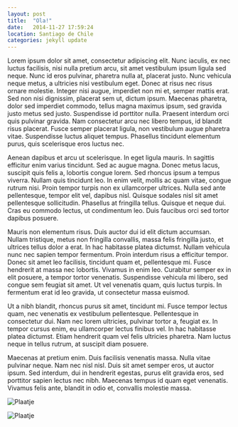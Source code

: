 ```yaml
---
layout: post
title:  "Ola!"
date:   2014-11-27 17:59:24
location: Santiago de Chile
categories: jekyll update
---
```

Lorem ipsum dolor sit amet, consectetur adipiscing elit. Nunc iaculis, ex nec luctus facilisis, nisi nulla pretium arcu, sit amet vestibulum ipsum ligula sed neque. Nunc id eros pulvinar, pharetra nulla at, placerat justo. Nunc vehicula neque metus, a ultricies nisi vestibulum eget. Donec at risus nec risus ornare molestie. Integer nisi augue, imperdiet non mi et, semper mattis erat. Sed non nisi dignissim, placerat sem ut, dictum ipsum. Maecenas pharetra, dolor sed imperdiet commodo, tellus magna maximus ipsum, sed gravida justo metus sed justo. Suspendisse id porttitor nulla. Praesent interdum orci quis pulvinar gravida. Nam consectetur arcu nec libero tempus, id blandit risus placerat. Fusce semper placerat ligula, non vestibulum augue pharetra vitae. Suspendisse luctus aliquet tempus. Phasellus tincidunt elementum purus, quis scelerisque eros luctus nec.

Aenean dapibus et arcu ut scelerisque. In eget ligula mauris. In sagittis efficitur enim varius tincidunt. Sed ac augue magna. Donec metus lacus, suscipit quis felis a, lobortis congue lorem. Sed rhoncus ipsum a tempus viverra. Nullam quis tincidunt leo. In enim velit, mollis ac quam vitae, congue rutrum nisi. Proin tempor turpis non ex ullamcorper ultrices. Nulla sed ante pellentesque, tempor elit vel, dapibus nisl. Quisque sodales nisl sit amet pellentesque sollicitudin. Phasellus at fringilla tellus. Quisque et neque dui. Cras eu commodo lectus, ut condimentum leo. Duis faucibus orci sed tortor dapibus posuere.

Mauris non elementum risus. Duis auctor dui id elit dictum accumsan. Nullam tristique, metus non fringilla convallis, massa felis fringilla justo, et ultrices tellus dolor a erat. In hac habitasse platea dictumst. Nullam vehicula nunc nec sapien tempor fermentum. Proin interdum risus a efficitur tempor. Donec sit amet leo facilisis, tincidunt quam et, pellentesque mi. Fusce hendrerit at massa nec lobortis. Vivamus in enim leo. Curabitur semper ex in elit posuere, a tempor tortor venenatis. Suspendisse vehicula mi libero, sed congue sem feugiat sit amet. Ut vel venenatis quam, quis luctus turpis. In fermentum erat id leo gravida, ut consectetur massa euismod.

Ut a nibh blandit, rhoncus purus sit amet, tincidunt mi. Fusce tempor lectus quam, nec venenatis ex vestibulum pellentesque. Pellentesque in consectetur dui. Nam nec lorem ultricies, pulvinar tortor a, feugiat ex. In tempor cursus enim, eu ullamcorper lectus finibus vel. In hac habitasse platea dictumst. Etiam hendrerit quam vel felis ultricies pharetra. Nam luctus neque in tellus rutrum, at suscipit diam posuere.

Maecenas at pretium enim. Duis facilisis venenatis massa. Nulla vitae pulvinar neque. Nam nec nisl nisl. Duis sit amet semper eros, ut auctor ipsum. Sed interdum, dui in hendrerit egestas, purus elit gravida eros, sed porttitor sapien lectus nec nibh. Maecenas tempus id quam eget venenatis. Vivamus felis ante, blandit in odio et, convallis molestie massa.

![Plaatje](https://cloud.githubusercontent.com/assets/8626944/5201895/2d560a26-7578-11e4-98ee-62c461a06c8c.jpg)

![Plaatje](https://cloud.githubusercontent.com/assets/8626944/5201895/2d560a26-7578-11e4-98ee-62c461a06c8c.jpg)

